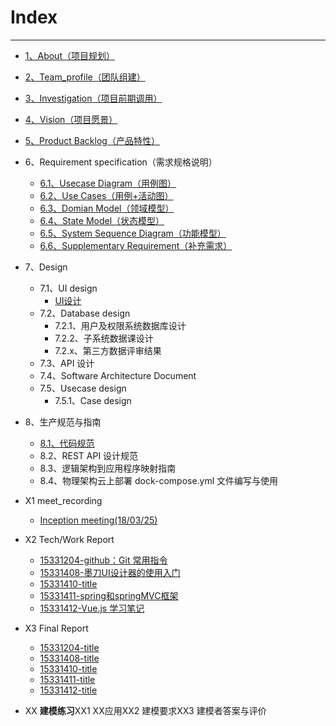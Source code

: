 

# Index
---
- [1、About（项目规划）](https://github.com/Movie-ticket-Sale-System/DashBoard/blob/master/doc/About.md)
- [2、Team_profile（团队组建）](https://github.com/Movie-ticket-Sale-System/DashBoard/blob/master/doc/Team_profile.md)
- [3、Investigation（项目前期调用）](https://github.com/Movie-ticket-Sale-System/DashBoard/blob/master/doc/Investigation.md)
- [4、Vision（项目愿景）](https://github.com/Movie-ticket-Sale-System/DashBoard/blob/master/doc/Vision.md)
- [5、Product Backlog（产品特性）](https://github.com/Movie-ticket-Sale-System/DashBoard/blob/master/doc/Product_Backlog.md)
- 6、Requirement specification（需求规格说明）
  - [6.1、Usecase Diagram（用例图）](https://github.com/Movie-ticket-Sale-System/DashBoard/blob/master/doc/Usecase_Diagram.md)
  - [6.2、Use Cases（用例+活动图）](./doc/UseCase.md)
  - [6.3、Domian Model（领域模型）](./doc/Domain_Model.md)
  - [6.4、State Model（状态模型）](./doc/State_Model.md)
  - [6.5、System Sequence Diagram（功能模型）]()
  - [6.6、Supplementary Requirement（补充需求）]()
- 7、Design
  - 7.1、UI design
    - [UI设计](https://github.com/Movie-ticket-Sale-System/UI-Design/README.md)
  - 7.2、Database design
    - 7.2.1、用户及权限系统数据库设计
    - 7.2.2、子系统数据课设计
    - 7.2.x、第三方数据评审结果
  - 7.3、API 设计
  - 7.4、Software Architecture Document
  - 7.5、Usecase design
    - 7.5.1、Case design
- 8、生产规范与指南
  - [8.1、代码规范](./doc/Code_specification.md)
  - 8.2、REST API 设计规范
  - 8.3、逻辑架构到应用程序映射指南
  - 8.4、物理架构云上部署 dock-compose.yml 文件编写与使用
- X1 meet_recording
  - [Inception meeting(18/03/25)](https://github.com/Movie-ticket-Sale-System/DashBoard/blob/master/doc/Meet_recording.md)

- X2 Tech/Work Report
  - [15331204-github：Git 常用指令](https://blog.csdn.net/linwh8/article/details/79779364)
  - [15331408-墨刀UI设计器的使用入门](https://blog.csdn.net/qq_40283873/article/details/79952023)
  - [15331410-title](https://blog.csdn.net/kunailin/article/details/79952796)
  - [15331411-spring和springMVC框架](https://blog.csdn.net/zzmian/article/details/79952698)
  - [15331412-Vue.js 学习笔记](https://shimo.im/docs/30nN5420V7syAOV1/)
  
- X3 Final Report
  - [15331204-title]()
  - [15331408-title]()
  - [15331410-title]()
  - [15331411-title]()
  - [15331412-title]()

- XX **建模练习**XX1 XX应用XX2 建模要求XX3 建模者答案与评价

